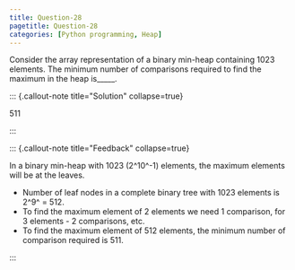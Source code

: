 ```yaml
---
title: Question-28
pagetitle: Question-28
categories: [Python programming, Heap]
---
```


Consider the array representation of a binary min-heap containing 1023 elements. The minimum number of comparisons required to find the maximum in the heap is_____.


::: {.callout-note title="Solution" collapse=true}

$511$

:::



::: {.callout-note title="Feedback" collapse=true}

In a binary min-heap with 1023 (2^10^-1) elements, the maximum elements will be at the leaves.
- Number of leaf nodes in a complete binary tree with 1023 elements is 2^9^ = 512.
- To find the maximum element of 2 elements we need 1 comparison, for 3 elements - 2 comparisons, etc.
- To find the maximum element of 512 elements, the minimum number of comparison required is 511.

:::